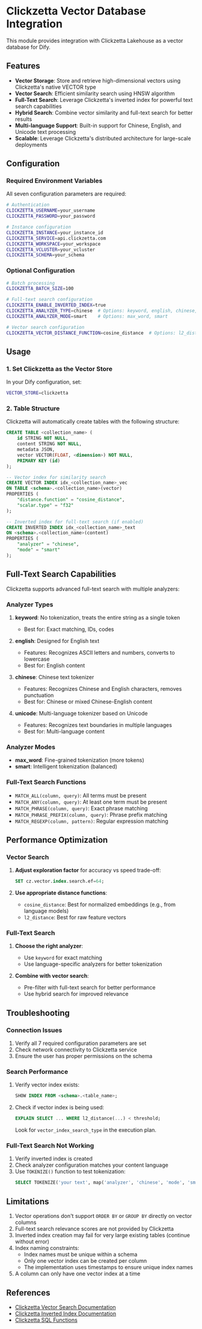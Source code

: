 # Clickzetta Vector Database Integration

This module provides integration with Clickzetta Lakehouse as a vector database for Dify.

## Features

- **Vector Storage**: Store and retrieve high-dimensional vectors using Clickzetta's native VECTOR type
- **Vector Search**: Efficient similarity search using HNSW algorithm
- **Full-Text Search**: Leverage Clickzetta's inverted index for powerful text search capabilities
- **Hybrid Search**: Combine vector similarity and full-text search for better results
- **Multi-language Support**: Built-in support for Chinese, English, and Unicode text processing
- **Scalable**: Leverage Clickzetta's distributed architecture for large-scale deployments

## Configuration

### Required Environment Variables

All seven configuration parameters are required:

```bash
# Authentication
CLICKZETTA_USERNAME=your_username
CLICKZETTA_PASSWORD=your_password

# Instance configuration
CLICKZETTA_INSTANCE=your_instance_id
CLICKZETTA_SERVICE=api.clickzetta.com
CLICKZETTA_WORKSPACE=your_workspace
CLICKZETTA_VCLUSTER=your_vcluster
CLICKZETTA_SCHEMA=your_schema
```

### Optional Configuration

```bash
# Batch processing
CLICKZETTA_BATCH_SIZE=100

# Full-text search configuration
CLICKZETTA_ENABLE_INVERTED_INDEX=true
CLICKZETTA_ANALYZER_TYPE=chinese  # Options: keyword, english, chinese, unicode
CLICKZETTA_ANALYZER_MODE=smart    # Options: max_word, smart

# Vector search configuration
CLICKZETTA_VECTOR_DISTANCE_FUNCTION=cosine_distance  # Options: l2_distance, cosine_distance
```

## Usage

### 1. Set Clickzetta as the Vector Store

In your Dify configuration, set:

```bash
VECTOR_STORE=clickzetta
```

### 2. Table Structure

Clickzetta will automatically create tables with the following structure:

```sql
CREATE TABLE <collection_name> (
    id STRING NOT NULL,
    content STRING NOT NULL,
    metadata JSON,
    vector VECTOR(FLOAT, <dimension>) NOT NULL,
    PRIMARY KEY (id)
);

-- Vector index for similarity search
CREATE VECTOR INDEX idx_<collection_name>_vec
ON TABLE <schema>.<collection_name>(vector) 
PROPERTIES (
    "distance.function" = "cosine_distance",
    "scalar.type" = "f32"
);

-- Inverted index for full-text search (if enabled)
CREATE INVERTED INDEX idx_<collection_name>_text
ON <schema>.<collection_name>(content)
PROPERTIES (
    "analyzer" = "chinese",
    "mode" = "smart"
);
```

## Full-Text Search Capabilities

Clickzetta supports advanced full-text search with multiple analyzers:

### Analyzer Types

1. **keyword**: No tokenization, treats the entire string as a single token
   - Best for: Exact matching, IDs, codes

2. **english**: Designed for English text
   - Features: Recognizes ASCII letters and numbers, converts to lowercase
   - Best for: English content

3. **chinese**: Chinese text tokenizer
   - Features: Recognizes Chinese and English characters, removes punctuation
   - Best for: Chinese or mixed Chinese-English content

4. **unicode**: Multi-language tokenizer based on Unicode
   - Features: Recognizes text boundaries in multiple languages
   - Best for: Multi-language content

### Analyzer Modes

- **max_word**: Fine-grained tokenization (more tokens)
- **smart**: Intelligent tokenization (balanced)

### Full-Text Search Functions

- `MATCH_ALL(column, query)`: All terms must be present
- `MATCH_ANY(column, query)`: At least one term must be present
- `MATCH_PHRASE(column, query)`: Exact phrase matching
- `MATCH_PHRASE_PREFIX(column, query)`: Phrase prefix matching
- `MATCH_REGEXP(column, pattern)`: Regular expression matching

## Performance Optimization

### Vector Search

1. **Adjust exploration factor** for accuracy vs speed trade-off:
   ```sql
   SET cz.vector.index.search.ef=64;
   ```

2. **Use appropriate distance functions**:
   - `cosine_distance`: Best for normalized embeddings (e.g., from language models)
   - `l2_distance`: Best for raw feature vectors

### Full-Text Search

1. **Choose the right analyzer**:
   - Use `keyword` for exact matching
   - Use language-specific analyzers for better tokenization

2. **Combine with vector search**:
   - Pre-filter with full-text search for better performance
   - Use hybrid search for improved relevance

## Troubleshooting

### Connection Issues

1. Verify all 7 required configuration parameters are set
2. Check network connectivity to Clickzetta service
3. Ensure the user has proper permissions on the schema

### Search Performance

1. Verify vector index exists:
   ```sql
   SHOW INDEX FROM <schema>.<table_name>;
   ```

2. Check if vector index is being used:
   ```sql
   EXPLAIN SELECT ... WHERE l2_distance(...) < threshold;
   ```
   Look for `vector_index_search_type` in the execution plan.

### Full-Text Search Not Working

1. Verify inverted index is created
2. Check analyzer configuration matches your content language
3. Use `TOKENIZE()` function to test tokenization:
   ```sql
   SELECT TOKENIZE('your text', map('analyzer', 'chinese', 'mode', 'smart'));
   ```

## Limitations

1. Vector operations don't support `ORDER BY` or `GROUP BY` directly on vector columns
2. Full-text search relevance scores are not provided by Clickzetta
3. Inverted index creation may fail for very large existing tables (continue without error)
4. Index naming constraints:
   - Index names must be unique within a schema
   - Only one vector index can be created per column
   - The implementation uses timestamps to ensure unique index names
5. A column can only have one vector index at a time

## References

- [Clickzetta Vector Search Documentation](../../../../../../../yunqidoc/cn_markdown_20250526/vector-search.md)
- [Clickzetta Inverted Index Documentation](../../../../../../../yunqidoc/cn_markdown_20250526/inverted-index.md)
- [Clickzetta SQL Functions](../../../../../../../yunqidoc/cn_markdown_20250526/sql_functions/)
